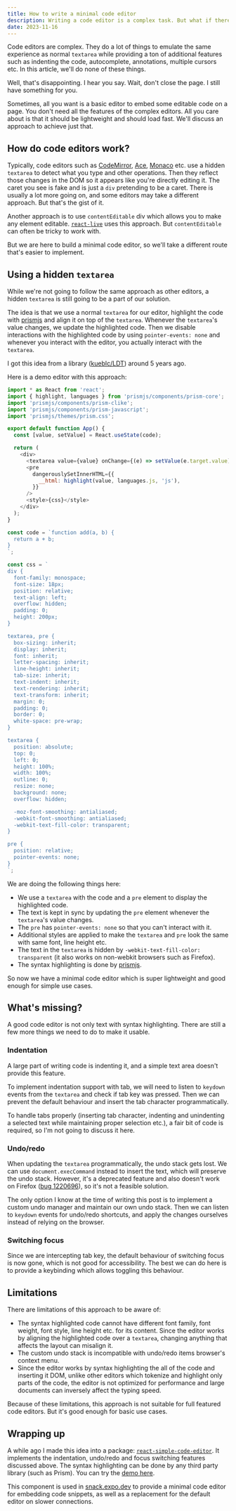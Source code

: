 ```yaml
---
title: How to write a minimal code editor
description: Writing a code editor is a complex task. But what if there was an alternative approach for simpler use cases?
date: 2023-11-16
---
```


Code editors are complex. They do a lot of things to emulate the same experience as normal `textarea` while providing a ton of additional features such as indenting the code, autocomplete, annotations, multiple cursors etc. In this article, we'll do none of these things.

Well, that's disappointing. I hear you say. Wait, don't close the page. I still have something for you.

Sometimes, all you want is a basic editor to embed some editable code on a page. You don't need all the features of the complex editors. All you care about is that it should be lightweight and should load fast. We'll discuss an approach to achieve just that.

## How do code editors work?

Typically, code editors such as [CodeMirror](https://codemirror.net), [Ace](https://ace.c9.io/), [Monaco](https://microsoft.github.io/monaco-editor) etc. use a hidden `textarea` to detect what you type and other operations. Then they reflect those changes in the DOM so it appears like you're directly editing it. The caret you see is fake and is just a `div` pretending to be a caret. There is usually a lot more going on, and some editors may take a different approach. But that's the gist of it.

Another approach is to use `contentEditable` div which allows you to make any element editable. [`react-live`](https://github.com/FormidableLabs/react-live) uses this approach. But `contentEditable` can often be tricky to work with.

But we are here to build a minimal code editor, so we'll take a different route that's easier to implement.

## Using a hidden `textarea`

While we're not going to follow the same approach as other editors, a hidden `textarea` is still going to be a part of our solution.

The idea is that we use a normal `textarea` for our editor, highlight the code with [prismjs](https://prismjs.com) and align it on top of the `textarea`. Whenever the `textarea`'s value changes, we update the highlighted code. Then we disable interactions with the highlighted code by using `pointer-events: none` and whenever you interact with the editor, you actually interact with the `textarea`.

I got this idea from a library ([kueblc/LDT](https://github.com/kueblc/LDT)) around 5 years ago.

Here is a demo editor with this approach:

```js playground="react" dependencies="prismjs@1.29.0" editor-height="500px"
import * as React from 'react';
import { highlight, languages } from 'prismjs/components/prism-core';
import 'prismjs/components/prism-clike';
import 'prismjs/components/prism-javascript';
import 'prismjs/themes/prism.css';

export default function App() {
  const [value, setValue] = React.useState(code);

  return (
    <div>
      <textarea value={value} onChange={(e) => setValue(e.target.value)} />
      <pre
        dangerouslySetInnerHTML={{
          __html: highlight(value, languages.js, 'js'),
        }}
      />
      <style>{css}</style>
    </div>
  );
}

const code = `function add(a, b) {
  return a + b;
}
`;

const css = `
div {
  font-family: monospace;
  font-size: 18px;
  position: relative;
  text-align: left;
  overflow: hidden;
  padding: 0;
  height: 200px;
}

textarea, pre {
  box-sizing: inherit;
  display: inherit;
  font: inherit;
  letter-spacing: inherit;
  line-height: inherit;
  tab-size: inherit;
  text-indent: inherit;
  text-rendering: inherit;
  text-transform: inherit;
  margin: 0;
  padding: 0;
  border: 0;
  white-space: pre-wrap;
}

textarea {
  position: absolute;
  top: 0;
  left: 0;
  height: 100%;
  width: 100%;
  outline: 0;
  resize: none;
  background: none;
  overflow: hidden;

  -moz-font-smoothing: antialiased;
  -webkit-font-smoothing: antialiased;
  -webkit-text-fill-color: transparent;
}

pre {
  position: relative;
  pointer-events: none;
}
`;
```

We are doing the following things here:

- We use a `textarea` with the code and a `pre` element to display the highlighted code.
- The text is kept in sync by updating the `pre` element whenever the `textarea`'s value changes.
- The `pre` has `pointer-events: none` so that you can't interact with it.
- Additional styles are applied to make the `textarea` and `pre` look the same with same font, line height etc.
- The text in the `textarea` is hidden by `-webkit-text-fill-color: transparent` (it also works on non-webkit browsers such as Firefox).
- The syntax highlighting is done by [prismjs](https://prismjs.com).

So now we have a minimal code editor which is super lightweight and good enough for simple use cases.

## What's missing?

A good code editor is not only text with syntax highlighting. There are still a few more things we need to do to make it usable.

### Indentation

A large part of writing code is indenting it, and a simple text area doesn't provide this feature.

To implement indentation support with tab, we will need to listen to `keydown` events from the `textarea` and check if tab key was pressed. Then we can prevent the default behaviour and insert the tab character programmatically.

To handle tabs properly (inserting tab character, indenting and unindenting a selected text while maintaining proper selection etc.), a fair bit of code is required, so I'm not going to discuss it here.

### Undo/redo

When updating the `textarea` programmatically, the undo stack gets lost. We can use `document.execCommand` instead to insert the text, which will preserve the undo stack. However, it's a deprecated feature and also doesn't work on Firefox ([bug 1220696](https://bugzilla.mozilla.org/show_bug.cgi?id=1220696[])), so it's not a feasible solution.

The only option I know at the time of writing this post is to implement a custom undo manager and maintain our own undo stack. Then we can listen to `keydown` events for undo/redo shortcuts, and apply the changes ourselves instead of relying on the browser.

### Switching focus

Since we are intercepting tab key, the default behaviour of switching focus is now gone, which is not good for accessibility. The best we can do here is to provide a keybinding which allows toggling this behaviour.

## Limitations

There are limitations of this approach to be aware of:

- The syntax highlighted code cannot have different font family, font weight, font style, line height etc. for its content. Since the editor works by aligning the highlighted code over a `textarea`, changing anything that affects the layout can misalign it.
- The custom undo stack is incompatible with undo/redo items browser's context menu.
- Since the editor works by syntax highlighting the all of the code and inserting it DOM, unlike other editors which tokenize and highlight only parts of the code, the editor is not optimized for performance and large documents can inversely affect the typing speed.

Because of these limitations, this approach is not suitable for full featured code editors. But it's good enough for basic use cases.

## Wrapping up

A while ago I made this idea into a package: [`react-simple-code-editor`](https://github.com/react-simple-code-editor/react-simple-code-editor). It implements the indentation, undo/redo and focus switching features discussed above. The syntax highlighting can be done by any third party library (such as Prism). You can try the [demo here](https://react-simple-code-editor.github.io/react-simple-code-editor).

This component is used in [snack.expo.dev](https://snack.expo.dev) to provide a minimal code editor for embedding code snippets, as well as a replacement for the default editor on slower connections.
